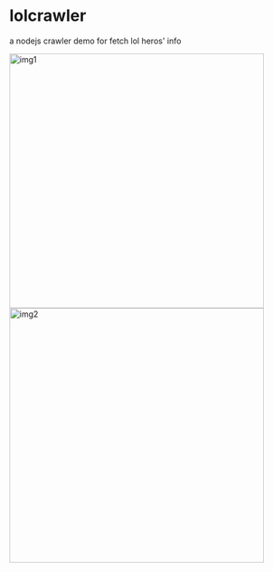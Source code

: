# lolcrawler
a nodejs crawler demo for fetch lol heros' info

<img src="http://images2015.cnblogs.com/blog/645977/201609/645977-20160902211454183-1929705161.png" width = "450" alt="img1" align=center />

<img src="http://images2015.cnblogs.com/blog/645977/201609/645977-20160902211524980-1176128789.png" width = "450" alt="img2" align=center />
